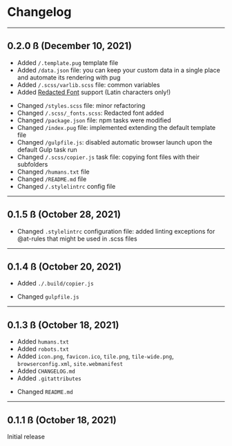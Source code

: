 # Changelog

---

## 0.2.0 ß (December 10, 2021)

+ Added `/.template.pug` template file
+ Added `/data.json` file: you can keep your custom data in a single place and automate its rendering with pug
+ Added `/.scss/varlib.scss` file: common variables
+ Added [Redacted Font](https://github.com/christiannaths/Redacted-Font) support (Latin characters only!)

* Changed `/styles.scss` file: minor refactoring
* Changed `/.scss/_fonts.scss`: Redacted font added
* Changed `/package.json` file: npm tasks were modified
* Changed `/index.pug` file: implemented extending the default template file
* Changed `/gulpfile.js`: disabled automatic browser launch upon the default Gulp task run
* Changed `/.scss/copier.js` task file: copying font files with their subfolders
* Changed `/humans.txt` file
* Changed `/README.md` file
* Changed `/.stylelintrc` config file

---

## 0.1.5 ß (October 28, 2021)

* Changed `.stylelintrc` configuration file: added linting exceptions for @at-rules that might be used in .scss files

---

## 0.1.4 ß (October 20, 2021)

+ Added `./.build/copier.js`

* Changed `gulpfile.js`

---

## 0.1.3 ß (October 18, 2021)

+ Added `humans.txt`
+ Added `robots.txt`
+ Added `icon.png`, `favicon.ico`, `tile.png`, `tile-wide.png`, `browserconfig.xml`, `site.webmanifest`
+ Added `CHANGELOG.md`
+ Added `.gitattributes`

* Changed `README.md`

---

## 0.1.1 ß (October 18, 2021)

Initial release
